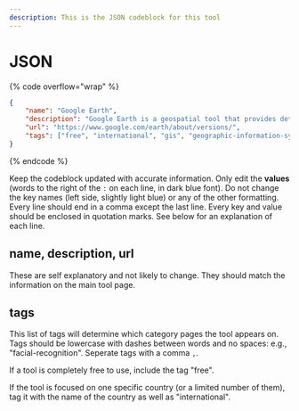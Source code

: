 ```yaml
---
description: This is the JSON codeblock for this tool
---
```


# JSON

{% code overflow="wrap" %}
```json
{
    "name": "Google Earth",
    "description": "Google Earth is a geospatial tool that provides detailed, global satellite imagery, maps, 3D terrain models, and the ability to explore geographic data interactively.",
    "url": "https://www.google.com/earth/about/versions/",
    "tags": ["free", "international", "gis", "geographic-information-system", "geospatial-information", "geographic-data-analysis", "mapping", "satellite", "satellite-imagery", "remote-sensing", "environment",  "geospatial", "spatial-analysis", "data-analysis", "deforestation", "agriculture", "water", "climate-change"]
}
```
{% endcode %}

Keep the codeblock updated with accurate information. Only edit the **values** (words to the right of the `:` on each line, in dark blue font). Do not change the key names (left side, slightly light blue) or any of the other formatting. Every line should end in a comma except the last line. Every key and value should be enclosed in quotation marks. See below for an explanation of each line.&#x20;

## name, description, url

These are self explanatory and not likely to change. They should match the information on the main tool page.

## tags

This list of tags will determine which category pages the tool appears on. Tags should be lowercase with dashes between words and no spaces: e.g., "facial-recognition". Seperate tags with a comma `,`.

If a tool is completely free to use, include the tag "free".

If the tool is focused on one specific country (or a limited number of them), tag it with the name of the country as well as "international".

